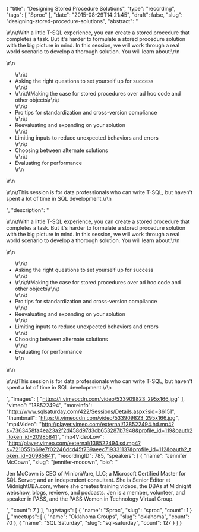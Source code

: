 {
  "title": "Designing Stored Procedure Solutions",
  "type": "recording",
  "tags": [
    "Sproc"
  ],
  "date": "2015-08-29T14:21:45",
  "draft": false,
  "slug": "designing-stored-procedure-solutions",
  "abstract": "<p>\r\n\tWith a little T-SQL experience, you can create a stored procedure that completes a task. But it's harder to formulate a stored procedure solution with the big picture in mind. In this session, we will work through a real world scenario to develop a thorough solution. You will learn about:\r\n</p>\r\n<ul>\r\n\t<li>Asking the right questions to set yourself up for success</li>\r\n\t<li>\r\n\t\tMaking the case for stored procedures over ad hoc code and other objects\r\n\t</li>\r\n\t<li>Pro tips for standardization and cross-version compliance</li>\r\n\t<li>Reevaluating and expanding on your solution</li>\r\n\t<li>Limiting inputs to reduce unexpected behaviors and errors</li>\r\n\t<li>Choosing between alternate solutions</li>\r\n\t<li>Evaluating for performance</li>\r\n</ul>\r\n<p>\r\n\tThis session is for data professionals who can write T-SQL, but haven't spent a lot of time in SQL development.\r\n</p>",
  "description": "<p>\r\n\tWith a little T-SQL experience, you can create a stored procedure that completes a task. But it's harder to formulate a stored procedure solution with the big picture in mind. In this session, we will work through a real world scenario to develop a thorough solution. You will learn about:\r\n</p>\r\n<ul>\r\n\t<li>Asking the right questions to set yourself up for success</li>\r\n\t<li>\r\n\t\tMaking the case for stored procedures over ad hoc code and other objects\r\n\t</li>\r\n\t<li>Pro tips for standardization and cross-version compliance</li>\r\n\t<li>Reevaluating and expanding on your solution</li>\r\n\t<li>Limiting inputs to reduce unexpected behaviors and errors</li>\r\n\t<li>Choosing between alternate solutions</li>\r\n\t<li>Evaluating for performance</li>\r\n</ul>\r\n<p>\r\n\tThis session is for data professionals who can write T-SQL, but haven't spent a lot of time in SQL development.\r\n</p>",
  "images": [
    "https://i.vimeocdn.com/video/533909823_295x166.jpg"
  ],
  "vimeo": "138522494",
  "moreinfo": "http://www.sqlsaturday.com/422/Sessions/Details.aspx?sid=36151",
  "thumbnail": "https://i.vimeocdn.com/video/533909823_295x166.jpg",
  "mp4Video": "http://player.vimeo.com/external/138522494.hd.mp4?s=7363458fa4ea23a2f2d458d97d3cb653287b7948&profile_id=119&oauth2_token_id=20985841",
  "mp4VideoLow": "http://player.vimeo.com/external/138522494.sd.mp4?s=7210551b69e7f02246dcd45f739aeec719331137&profile_id=112&oauth2_token_id=20985841",
  "recordingID": 785,
  "speakers": [
    {
      "name": "Jennifer McCown",
      "slug": "jennifer-mccown",
      "bio": "<p>Jen McCown is CEO of MinionWare, LLC; a Microsoft Certified Master for SQL Server; and an independent consultant. She is Senior Editor at MidnightDBA.com, where she creates training videos, the DBAs at Midnight webshow, blogs, reviews, and podcasts. Jen is a member, volunteer, and speaker in PASS, and the PASS Women in Technology Virtual Group.</p>",
      "count": 7
    }
  ],
  "ugtvtags": [
    {
      "name": "Sproc",
      "slug": "sproc",
      "count": 1
    }
  ],
  "meetups": [
    {
      "name": "Oklahoma Groups",
      "slug": "oklahoma",
      "count": 70
    },
    {
      "name": "SQL Saturday",
      "slug": "sql-saturday",
      "count": 127
    }
  ]
}